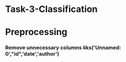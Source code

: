 # Task-3-Classification
# Preprocessing 
### Remove unnecessary columns liks('Unnamed: 0',"id",'date','author')
